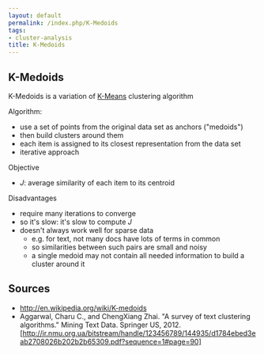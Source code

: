 ```yaml
---
layout: default
permalink: /index.php/K-Medoids
tags:
- cluster-analysis
title: K-Medoids
---
```

## K-Medoids
K-Medoids is a variation of [K-Means](K-Means) clustering algorithm 


Algorithm:
- use a set of points from the original data set as anchors ("medoids")
- then build clusters around them 
- each item is assigned to its closest representation from the data set 
- iterative approach 


Objective 
- $J$: average similarity of each item to its centroid


Disadvantages 
- require many iterations to converge
- so it's slow: it's slow to compute $J$
- doesn't always work well for sparse data
  - e.g. for text, not many docs have lots of terms in common
  - so similarities between such pairs are small and noisy
  - a single medoid may not contain all needed information to build a cluster around it



## Sources
- http://en.wikipedia.org/wiki/K-medoids
- Aggarwal, Charu C., and ChengXiang Zhai. "A survey of text clustering algorithms." Mining Text Data. Springer US, 2012. [http://ir.nmu.org.ua/bitstream/handle/123456789/144935/d1784ebed3eab2708026b202b2b65309.pdf?sequence=1#page=90]

